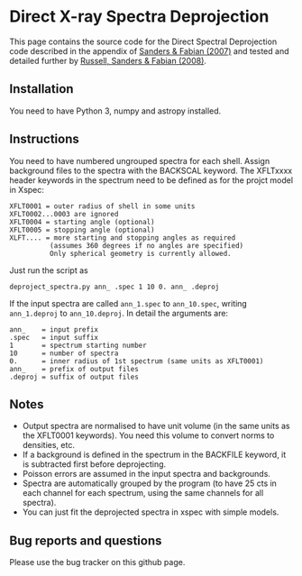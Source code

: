 # Direct X-ray Spectra Deprojection

This page contains the source code for the Direct Spectral Deprojection code described in the appendix of [Sanders & Fabian (2007)](http://adsabs.harvard.edu/abs/2007MNRAS.381.1381S) and tested and detailed further by [Russell, Sanders & Fabian (2008)](http://adsabs.harvard.edu/abs/2008MNRAS.390.1207R).

## Installation

You need to have Python 3, numpy and astropy installed.

## Instructions

You need to have numbered ungrouped spectra for each shell. Assign background files to the spectra with the BACKSCAL keyword. The XFLTxxxx header keywords in the spectrum need to be defined as for the projct model in Xspec:

```
XFLT0001 = outer radius of shell in some units
XFLT0002...0003 are ignored
XFLT0004 = starting angle (optional)
XFLT0005 = stopping angle (optional)
XLFT.... = more starting and stopping angles as required
          (assumes 360 degrees if no angles are specified)
          Only spherical geometry is currently allowed.
```

Just run the script as
```
deproject_spectra.py ann_ .spec 1 10 0. ann_ .deproj
```

If the input spectra are called `ann_1.spec` to `ann_10.spec`, writing `ann_1.deproj` to `ann_10.deproj`. In detail the arguments are:
```
ann_    = input prefix
.spec   = input suffix
1       = spectrum starting number
10      = number of spectra
0.      = inner radius of 1st spectrum (same units as XFLT0001)
ann_    = prefix of output files
.deproj = suffix of output files
```

## Notes

* Output spectra are normalised to have unit volume (in the same units as the XFLT0001 keywords).  You need this volume to convert norms to densities, etc.
* If a background is defined in the spectrum in the BACKFILE keyword, it is subtracted first before deprojecting.
* Poisson errors are assumed in the input spectra and backgrounds.
* Spectra are automatically grouped by the program (to have 25 cts in each channel for each spectrum, using the same channels for all spectra).
* You can just fit the deprojected spectra in xspec with simple models. 

## Bug reports and questions
Please use the bug tracker on this github page.
